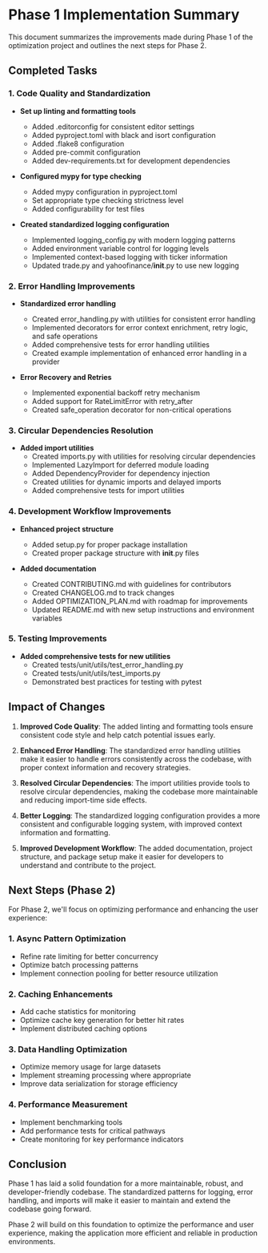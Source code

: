 # Phase 1 Implementation Summary

This document summarizes the improvements made during Phase 1 of the optimization project and outlines the next steps for Phase 2.

## Completed Tasks

### 1. Code Quality and Standardization

- **Set up linting and formatting tools**
  - Added .editorconfig for consistent editor settings
  - Added pyproject.toml with black and isort configuration
  - Added .flake8 configuration
  - Added pre-commit configuration
  - Added dev-requirements.txt for development dependencies

- **Configured mypy for type checking**
  - Added mypy configuration in pyproject.toml
  - Set appropriate type checking strictness level
  - Added configurability for test files

- **Created standardized logging configuration**
  - Implemented logging_config.py with modern logging patterns
  - Added environment variable control for logging levels
  - Implemented context-based logging with ticker information
  - Updated trade.py and yahoofinance/__init__.py to use new logging

### 2. Error Handling Improvements

- **Standardized error handling**
  - Created error_handling.py with utilities for consistent error handling
  - Implemented decorators for error context enrichment, retry logic, and safe operations
  - Added comprehensive tests for error handling utilities
  - Created example implementation of enhanced error handling in a provider

- **Error Recovery and Retries**
  - Implemented exponential backoff retry mechanism
  - Added support for RateLimitError with retry_after
  - Created safe_operation decorator for non-critical operations

### 3. Circular Dependencies Resolution

- **Added import utilities**
  - Created imports.py with utilities for resolving circular dependencies
  - Implemented LazyImport for deferred module loading
  - Added DependencyProvider for dependency injection
  - Created utilities for dynamic imports and delayed imports
  - Added comprehensive tests for import utilities

### 4. Development Workflow Improvements

- **Enhanced project structure**
  - Added setup.py for proper package installation
  - Created proper package structure with __init__.py files

- **Added documentation**
  - Created CONTRIBUTING.md with guidelines for contributors
  - Created CHANGELOG.md to track changes
  - Added OPTIMIZATION_PLAN.md with roadmap for improvements
  - Updated README.md with new setup instructions and environment variables

### 5. Testing Improvements

- **Added comprehensive tests for new utilities**
  - Created tests/unit/utils/test_error_handling.py
  - Created tests/unit/utils/test_imports.py
  - Demonstrated best practices for testing with pytest

## Impact of Changes

1. **Improved Code Quality**: The added linting and formatting tools ensure consistent code style and help catch potential issues early.

2. **Enhanced Error Handling**: The standardized error handling utilities make it easier to handle errors consistently across the codebase, with proper context information and recovery strategies.

3. **Resolved Circular Dependencies**: The import utilities provide tools to resolve circular dependencies, making the codebase more maintainable and reducing import-time side effects.

4. **Better Logging**: The standardized logging configuration provides a more consistent and configurable logging system, with improved context information and formatting.

5. **Improved Development Workflow**: The added documentation, project structure, and package setup make it easier for developers to understand and contribute to the project.

## Next Steps (Phase 2)

For Phase 2, we'll focus on optimizing performance and enhancing the user experience:

### 1. Async Pattern Optimization

- Refine rate limiting for better concurrency
- Optimize batch processing patterns
- Implement connection pooling for better resource utilization

### 2. Caching Enhancements

- Add cache statistics for monitoring
- Optimize cache key generation for better hit rates
- Implement distributed caching options

### 3. Data Handling Optimization

- Optimize memory usage for large datasets
- Implement streaming processing where appropriate
- Improve data serialization for storage efficiency

### 4. Performance Measurement

- Implement benchmarking tools
- Add performance tests for critical pathways
- Create monitoring for key performance indicators

## Conclusion

Phase 1 has laid a solid foundation for a more maintainable, robust, and developer-friendly codebase. The standardized patterns for logging, error handling, and imports will make it easier to maintain and extend the codebase going forward.

Phase 2 will build on this foundation to optimize the performance and user experience, making the application more efficient and reliable in production environments.